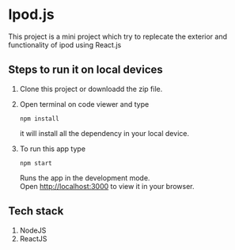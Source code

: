 # Ipod.js
This project is a mini project which try to replecate the exterior and functionality of ipod using React.js

## Steps to run it on local devices

1. Clone this project or downloadd the zip file.
2. Open terminal on code viewer and type
   
   ```
   npm install
   ```
   it will install all the dependency in your local device.
3. To run this app type
   
   ```
   npm start
   ```
   Runs the app in the development mode.\
Open [http://localhost:3000](http://localhost:3000) to view it in your browser.

## Tech stack 
1. NodeJS
2. ReactJS

